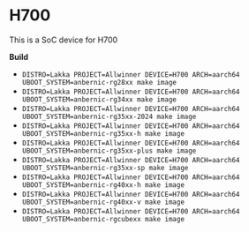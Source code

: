 # H700

This is a SoC device for H700

**Build**

* `DISTRO=Lakka PROJECT=Allwinner DEVICE=H700 ARCH=aarch64 UBOOT_SYSTEM=anbernic-rg28xx make image`
* `DISTRO=Lakka PROJECT=Allwinner DEVICE=H700 ARCH=aarch64 UBOOT_SYSTEM=anbernic-rg34xx make image`
* `DISTRO=Lakka PROJECT=Allwinner DEVICE=H700 ARCH=aarch64 UBOOT_SYSTEM=anbernic-rg35xx-2024 make image`
* `DISTRO=Lakka PROJECT=Allwinner DEVICE=H700 ARCH=aarch64 UBOOT_SYSTEM=anbernic-rg35xx-h make image`
* `DISTRO=Lakka PROJECT=Allwinner DEVICE=H700 ARCH=aarch64 UBOOT_SYSTEM=anbernic-rg35xx-plus make image`
* `DISTRO=Lakka PROJECT=Allwinner DEVICE=H700 ARCH=aarch64 UBOOT_SYSTEM=anbernic-rg35xx-sp make image`
* `DISTRO=Lakka PROJECT=Allwinner DEVICE=H700 ARCH=aarch64 UBOOT_SYSTEM=anbernic-rg40xx-h make image`
* `DISTRO=Lakka PROJECT=Allwinner DEVICE=H700 ARCH=aarch64 UBOOT_SYSTEM=anbernic-rg40xx-v make image`
* `DISTRO=Lakka PROJECT=Allwinner DEVICE=H700 ARCH=aarch64 UBOOT_SYSTEM=anbernic-rgcubexx make image`

